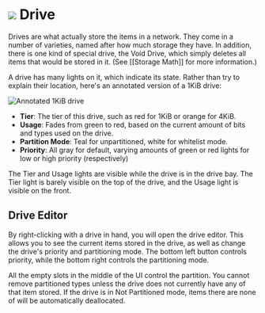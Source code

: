 # ![](https://i.imgur.com/FD1n5Gy.gif) Drive

Drives are what actually store the items in a network. They come in a number of varieties, named after how much storage they have. In addition, there is one kind of special drive, the Void Drive, which simply deletes all items that would be stored in it. (See [[Storage Math]] for more information.)

A drive has many lights on it, which indicate its state. Rather than try to explain their location, here's an annotated version of a 1KiB drive:

![Annotated 1KiB drive](https://i.imgur.com/CGHlWVK.png)

* **Tier**: The tier of this drive, such as red for 1KiB or orange for 4KiB.
* **Usage**: Fades from green to red, based on the current amount of bits and types used on the drive.
* **Partition Mode**: Teal for unpartitioned, white for whitelist mode.
* **Priority**: All gray for default, varying amounts of green or red lights for low or high priority (respectively)

The Tier and Usage lights are visible while the drive is in the drive bay. The Tier light is barely visible on the top of the drive, and the Usage light is visible on the front.

## Drive Editor
By right-clicking with a drive in hand, you will open the drive editor. This allows you to see the current items stored in the drive, as well as change the drive's priority and partitioning mode. The bottom left button controls priority, while the bottom right controls the partitioning mode.

All the empty slots in the middle of the UI control the partition. You cannot remove partitioned types unless the drive does not currently have any of that item stored. If the drive is in Not Partitioned mode, items there are none of will be automatically deallocated.